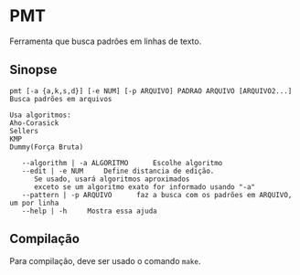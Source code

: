 PMT
===

Ferramenta que busca padrões em linhas de texto.

Sinopse
--------

    pmt [-a {a,k,s,d}] [-e NUM] [-p ARQUIVO] PADRAO ARQUIVO [ARQUIVO2...]
    Busca padrões em arquivos

    Usa algoritmos:
    Aho-Corasick
    Sellers
    KMP
    Dummy(Força Bruta)

       --algorithm | -a ALGORITMO      Escolhe algoritmo
       --edit | -e NUM     Define distancia de edição.
          Se usado, usará algoritmos aproximados
          exceto se um algoritmo exato for informado usando "-a"
       --pattern | -p ARQUIVO      faz a busca com os padrões em ARQUIVO, um por linha
       --help | -h     Mostra essa ajuda

Compilação
----------

Para compilação, deve ser usado o comando `make`.
